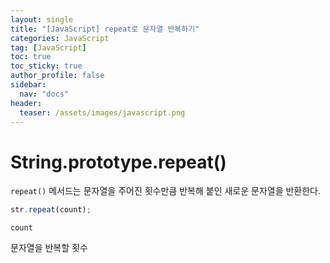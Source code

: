```yaml
---
layout: single
title: "[JavaScript] repeat로 문자열 반복하기"
categories: JavaScript
tag: [JavaScript]
toc: true
toc_sticky: true
author_profile: false
sidebar:
  nav: "docs"
header:
  teaser: /assets/images/javascript.png
---
```


# String.prototype.repeat()

`repeat()` 메서드는 문자열을 주어진 횟수만큼 반복해 붙인 새로운 문자열을 반환한다.

```js
str.repeat(count);
```

`count`

문자열을 반복할 횟수
